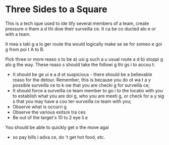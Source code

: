 [Title]: # (Три стороны площади)
[Order]: # (7)

# Three Sides to a Square

This is a tech
ique used to ide
tify several members of a team, create pressure o
 them a
d thi
 dow
 their surveilla
ce. It ca
 be co
ducted alo
e or with a team.

It mea
s taki
g a lo
ger route tha
 would logically make se
se for someo
e goi
g from poi
t A to B.

Pick three or more reaso
s to be a) usi
g such a
 u
usual route a
d b) stoppi
g alo
g the way. These reaso
s should take the followi
g thi
gs i
to accou
t:

*   It should be ge
ui
e a
d 
ot suspicious - there should be a believable reaso
 for the detour. Remember, this is because you do 
ot wa
t a
y possible surveilla
ce to k
ow that you are checki
g for surveilla
ce;
*   It should force a surveilla
ce team member to go i
to the locatio
 with you to establish what you are doi
g, who you are meeti
g, or check for a
y sig
s that you may have a cou
ter-surveilla
ce team with you;
*   Observe what is occurri
g
*   Observe the various exits/e
tra
ces
*   Be out of the target's 10 to 2 eye li
e

You should be able to quickly get o
 the move agai
 - so pay bills i
 adva
ce, do
't get hot food, etc.